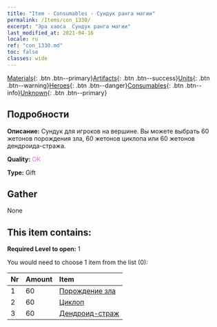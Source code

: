 ```yaml
---
title: "Item - Consumables - Сундук ранга магии"
permalink: /Items/con_1330/
excerpt: "Эра хаоса  Сундук ранга магии"
last_modified_at: 2021-04-16
locale: ru
ref: "con_1330.md"
toc: false
classes: wide
---
```

 [Materials](/ru/Items/){: .btn .btn--primary}[Artifacts](/ru/Items/Artifacts/){: .btn .btn--success}[Units](/ru/Items/Units/){: .btn .btn--warning}[Heroes](/ru/Items/Heroes/){: .btn .btn--danger}[Consumables](/ru/Items/Consumables/){: .btn .btn--info}[Unknown](/ru/Items/Unknown/){: .btn .btn--primary}

## Подробности
 **Описание:** Сундук для игроков на вершине. Вы можете выбрать 60 жетонов порождения зла, 60 жетонов циклопа или 60 жетонов дендроида-стража.

 **Quality:** <span style="color: #DA70D6">OK</span>

 **Type:** Gift

## Gather

  None

## This item contains:

 **Required Level to open:** 1

 You would need to choose 1 item from the list (0):

  | Nr | Amount |     Item    |
  |:---|:-------|:------------|
  | 1 | 60 | [Порождение зла](/ru/Items/unt_230/) |  | 
  | 2 | 60 | [Циклоп](/ru/Items/unt_222/) |  | 
  | 3 | 60 | [Дендроид-страж](/ru/Items/unt_203/) |  | 
